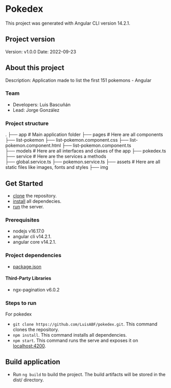 # Pokedex

This project was generated with Angular CLI version 14.2.1.

## Project version

Version: v1.0.0
Date: 2022-09-23


## About this project

Description: Application made to list the first 151 pokemons - Angular 


### Team



- Developers: Luis Bascuñán
- Lead: Jorge González



### Project structure


.
   ├── app                                                         # Main application folder
        ├── pages                                                  # Here are all components
            ├── list-pokemon
                ├── list-pokemon.component.css
                ├── list-pokemon.component.html
                ├── list-pokemon.component.ts  
        ├── models                                                  # Here are all interfaces and clases of the app
            ├── pokedex.ts
        ├── service                                                 # Here are the services a methods  
            ├── global.service.ts
            ├── pokemon.service.ts
    ├── assets                                                      # Here are all static files like images, fonts and styles
        ├── img



## Get Started



- [clone](#steps-to-run) the repository.
- [install](#steps-to-run) all dependecies.
- [run](#steps-to-run) the server.



### Prerequisites



- nodejs v16.17.0
- angular cli v14.2.1.
- angular core v14.2.1.



### Project dependencies



- [package.json](package.json)



#### Third-Party Libraries

- ngx-pagination v6.0.2


### Steps to run



For pokedex
- `git clone https://github.com/LuisABF/pokedex.git`. This command clones the repository.
- `npm install`. This command installs all dependencies.
- `npm start`. This command runs the serve and exposes it on [localhost:4200](http://localhost:4200/).


## Build application


- Run `ng build` to build the project. The build artifacts will be stored in the dist/ directory.

